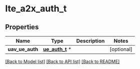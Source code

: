 # lte_a2x_auth_t

## Properties
Name | Type | Description | Notes
------------ | ------------- | ------------- | -------------
**uav_ue_auth** | [**ue_auth_t**](ue_auth.md) \* |  | [optional] 

[[Back to Model list]](../README.md#documentation-for-models) [[Back to API list]](../README.md#documentation-for-api-endpoints) [[Back to README]](../README.md)


